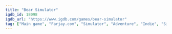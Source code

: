 ```yaml
---
title: "Bear Simulator"
igdb_id: 18098
igdb_url: "https://www.igdb.com/games/bear-simulator"
tag: ["Main game", "Farjay.com", "Simulator", "Adventure", "Indie", "Single player", "First person", "Action", "Comedy"]
---
```

